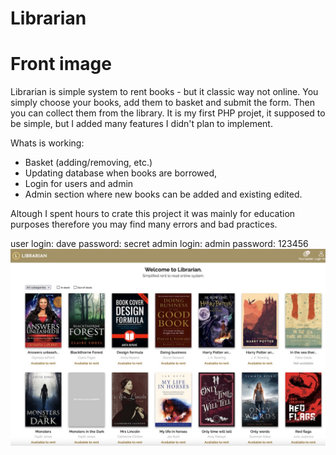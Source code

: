 # Librarian
# Front image

Librarian is simple system to rent books - but it classic way not online. You simply choose your books, add them to basket and submit the form. Then you can collect them from the library. 
It is my first PHP projet, it supposed to be simple, but I added many features I didn't plan to implement. 

Whats is working:
- Basket (adding/removing, etc.)
- Updating database when books are borrowed,
- Login for users and admin
- Admin section where new books can be added and existing edited.

Altough I spent hours to crate this project it was mainly for education purposes therefore you may find many errors and bad practices.

user login: dave password: secret
admin login: admin password: 123456
![alt text](https://github.com/piotr979/librarian/blob/main/front_image.jpg)